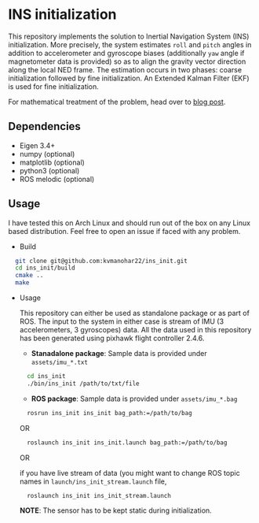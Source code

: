# INS initialization
This repository implements the solution to Inertial Navigation System (INS) initialization. More precisely, the system estimates `roll` and `pitch` angles in addition to accelerometer and gyroscope biases (additionally `yaw` angle if magnetometer data is provided) so as to align the gravity vector direction along the local NED frame. The estimation occurs in two phases: coarse initialization followed by fine initialization. An Extended Kalman Filter (EKF) is used for fine initialization.

For mathematical treatment of the problem, head over to [blog post](https://kvmanohar22.github.io/ins_init).

## Dependencies
- Eigen 3.4+
- numpy (optional)
- matplotlib (optional)
- python3 (optional)
- ROS melodic (optional)

## Usage
I have tested this on Arch Linux and should run out of the box on any Linux based distribution. Feel free to open an issue if faced with any problem.

- Build

```bash
  git clone git@github.com:kvmanohar22/ins_init.git
  cd ins_init/build
  cmake ..
  make
```

- Usage

  This repository can either be used as standalone package or as part of ROS. The input to the system in either case is stream of IMU (3 accelerometers, 3 gyroscopes) data. All the data used in this repository has been generated using pixhawk flight controller 2.4.6.

  - **Stanadalone package**: Sample data is provided under `assets/imu_*.txt` 
  ```bash
    cd ins_init  
    ./bin/ins_init /path/to/txt/file 
  ```

  - **ROS package**: Sample data is provided under `assets/imu_*.bag` 
  ```bash
    rosrun ins_init ins_init bag_path:=/path/to/bag
  ```
  OR
  ```bash
    roslaunch ins_init ins_init.launch bag_path:=/path/to/bag
  ```
  OR

  if you have live stream of data (you might want to change ROS topic names in `launch/ins_init_stream.launch` file,

  ```bash
    roslaunch ins_init ins_init_stream.launch
  ```

  **NOTE**: The sensor has to be kept static during initialization.

